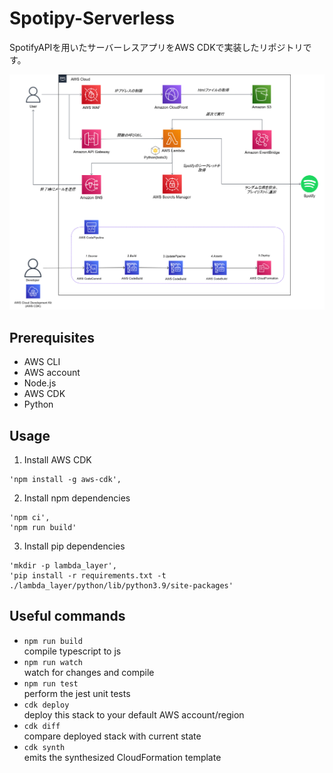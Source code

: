 # Spotipy-Serverless
SpotifyAPIを用いたサーバーレスアプリをAWS CDKで実装したリポジトリです。

![システム構成](architecture/architecture.png)

## Prerequisites
- AWS CLI
- AWS account
- Node.js
- AWS CDK
- Python

## Usage

1. Install AWS CDK

```shell
'npm install -g aws-cdk',
```

2. Install npm dependencies

```shell
'npm ci',
'npm run build'
```

3. Install pip dependencies

```shell
'mkdir -p lambda_layer',
'pip install -r requirements.txt -t ./lambda_layer/python/lib/python3.9/site-packages'
```

## Useful commands

* `npm run build`   
compile typescript to js
* `npm run watch`   
watch for changes and compile
* `npm run test`    
perform the jest unit tests
* `cdk deploy`      
deploy this stack to your default AWS account/region
* `cdk diff`        
compare deployed stack with current state
* `cdk synth`       
emits the synthesized CloudFormation template

